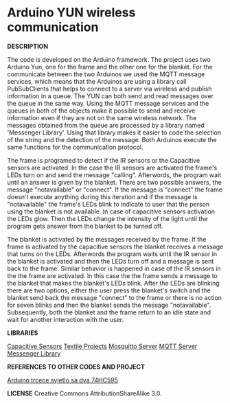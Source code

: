 Arduino YUN wireless communication
==================================

**DESCRIPTION**

The code is developed on the Arduino framework. The project uses two Arduino Yun, one for the frame and the other one for the blanket. For the communicate between the two Arduinos we used the MQTT message services, which means that the Arduinos are using a library call PubSubClients that helps to connect to a server via wireless and publish information in a queue. The YUN can both send and read messages over the queue in the same way. Using the MQTT message services and the queues in both of the objects make it possible to send and receive information even if they are not on the same wireless network. The messages obtained from the queue are processed by a library named 'Messenger Library'. Using that library makes it easier to code the selection of the string and the detection of the message. Both Arduinos execute the same functions for the communication protocol. 

The frame is programed to detect if the IR sensors or the Capacitive sensors are activated. In the case the IR sensors are activated the frame's LEDs turn on and send the message "calling". Afterwords, the program wait until an answer is given by the blanket. There are two possible answers, the message "notavailable" or "connect". If the message is "connect" the frame doesn't execute anything during this iteration and if the message is  "notavailable" the frame's LEDs blink to indicate to user that the person using the blanket is not available. In case of capacitive sensors activation the LEDs glow. Then the LEDs change the intensity of the light until the program gets answer from the blanket to be turned off. 

The blanket is activated by the messages received by the frame. If the frame is activated by the capacitive sensors the blanket receives a message that turns on the LEDs. Afterwords the program waits until the IR sensor in the blanket is activated and then the LEDs turn off  and a message is sent back to the frame. Similar behavior is happened in case of the IR sensors in the the frame are activated. In this case the the frame sends a message to the blanket that makes the blanket's LEDs blink. After the LEDs are blinking there are two options, either the user press the blanket's switch and the blanket send back the message "connect" to the frame or there is no action for seven blinks and then the blanket sends the message "notavailable". Subsequently, both the blanket and the frame return to an idle state and wait for another interaction with the user. 



**LIBRARIES**	

[Capacitive Sensors](http://playground.arduino.cc//Main/CapacitiveSensor?from=Main.CapSense "Title")
[Textile Projects](http://www.kobakant.at/DIY/ "Title")
[Mosquitto Server](http://mosquitto.org/ "Title")
[MQTT Server](http://chrislarson.me/blog/using-mqtt-connect-arduino-internet-things "Title")
[Messenger Library](http://playground.arduino.cc/Code/Messenger "Title")

**REFERENCES TO OTHER CODES AND PROJECT**

[Arduino trcece svjetlo sa dva 74HC595](http://fritzing.org/projects/arduino-trcece-svjetlo-sa-dva-74hc595/ "Title")


**LICENSE**
Creative Commons AttributionShareAlike 3.0.

